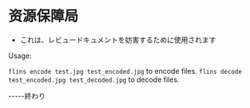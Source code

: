 # 资源保障局

- これは、レビュードキュメントを妨害するために使用されます

Usage:

```flins encode test.jpg test_encoded.jpg``` to encode files.
```flins decode test_encoded.jpg test_decoded.jpg``` to decode files.

-----終わり


